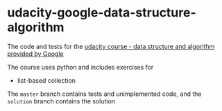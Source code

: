 # udacity-google-data-structure-algorithm

The code and tests for the [udacity course - data structure and algorithm provided by Google](https://www.udacity.com/course/data-structures-and-algorithms-in-python--ud513)

The course uses python and includes exercises for
- list-based collection

The `master` branch contains tests and unimplemented code, and the `solution` branch contains the solution
